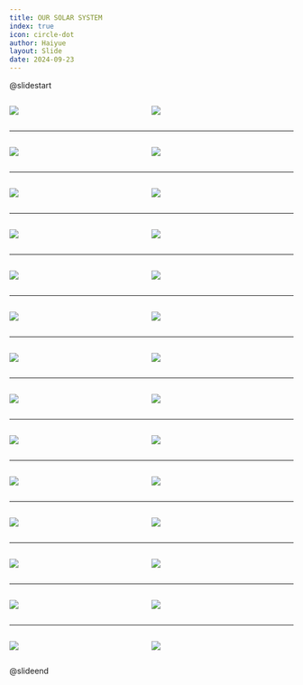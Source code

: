 ```yaml
---
title: OUR SOLAR SYSTEM
index: true
icon: circle-dot
author: Haiyue
layout: Slide
date: 2024-09-23
---
```

 
@slidestart

<div style="display:flex">
<div style="flex:1">

![](https://raw.githubusercontent.com/yclord/reading/refs/heads/master/english/Level-S/OUR%20SOLAR%20SYSTEM/001.webp)
</div>
<div style="flex:1">

![](https://raw.githubusercontent.com/yclord/reading/refs/heads/master/english/Level-S/OUR%20SOLAR%20SYSTEM/002.webp)
</div>
</div>

---

<div style="display:flex">
<div style="flex:1">

![](https://raw.githubusercontent.com/yclord/reading/refs/heads/master/english/Level-S/OUR%20SOLAR%20SYSTEM/003.webp)
</div>
<div style="flex:1">

![](https://raw.githubusercontent.com/yclord/reading/refs/heads/master/english/Level-S/OUR%20SOLAR%20SYSTEM/004.webp)
</div>
</div>

---

<div style="display:flex">
<div style="flex:1">

![](https://raw.githubusercontent.com/yclord/reading/refs/heads/master/english/Level-S/OUR%20SOLAR%20SYSTEM/005.webp)
</div>
<div style="flex:1">

![](https://raw.githubusercontent.com/yclord/reading/refs/heads/master/english/Level-S/OUR%20SOLAR%20SYSTEM/006.webp)
</div>
</div>

---

<div style="display:flex">
<div style="flex:1">

![](https://raw.githubusercontent.com/yclord/reading/refs/heads/master/english/Level-S/OUR%20SOLAR%20SYSTEM/007.webp)
</div>
<div style="flex:1">

![](https://raw.githubusercontent.com/yclord/reading/refs/heads/master/english/Level-S/OUR%20SOLAR%20SYSTEM/008.webp)
</div>
</div>

---

<div style="display:flex">
<div style="flex:1">

![](https://raw.githubusercontent.com/yclord/reading/refs/heads/master/english/Level-S/OUR%20SOLAR%20SYSTEM/009.webp)
</div>
<div style="flex:1">

![](https://raw.githubusercontent.com/yclord/reading/refs/heads/master/english/Level-S/OUR%20SOLAR%20SYSTEM/010.webp)
</div>
</div>

---

<div style="display:flex">
<div style="flex:1">

![](https://raw.githubusercontent.com/yclord/reading/refs/heads/master/english/Level-S/OUR%20SOLAR%20SYSTEM/011.webp)
</div>
<div style="flex:1">

![](https://raw.githubusercontent.com/yclord/reading/refs/heads/master/english/Level-S/OUR%20SOLAR%20SYSTEM/012.webp)
</div>
</div>

---

<div style="display:flex">
<div style="flex:1">

![](https://raw.githubusercontent.com/yclord/reading/refs/heads/master/english/Level-S/OUR%20SOLAR%20SYSTEM/013.webp)
</div>
<div style="flex:1">

![](https://raw.githubusercontent.com/yclord/reading/refs/heads/master/english/Level-S/OUR%20SOLAR%20SYSTEM/014.webp)
</div>
</div>

---

<div style="display:flex">
<div style="flex:1">

![](https://raw.githubusercontent.com/yclord/reading/refs/heads/master/english/Level-S/OUR%20SOLAR%20SYSTEM/015.webp)
</div>
<div style="flex:1">

![](https://raw.githubusercontent.com/yclord/reading/refs/heads/master/english/Level-S/OUR%20SOLAR%20SYSTEM/016.webp)
</div>
</div>

---

<div style="display:flex">
<div style="flex:1">

![](https://raw.githubusercontent.com/yclord/reading/refs/heads/master/english/Level-S/OUR%20SOLAR%20SYSTEM/017.webp)
</div>
<div style="flex:1">

![](https://raw.githubusercontent.com/yclord/reading/refs/heads/master/english/Level-S/OUR%20SOLAR%20SYSTEM/018.webp)
</div>
</div>

---

<div style="display:flex">
<div style="flex:1">

![](https://raw.githubusercontent.com/yclord/reading/refs/heads/master/english/Level-S/OUR%20SOLAR%20SYSTEM/019.webp)
</div>
<div style="flex:1">

![](https://raw.githubusercontent.com/yclord/reading/refs/heads/master/english/Level-S/OUR%20SOLAR%20SYSTEM/020.webp)
</div>
</div>

---

<div style="display:flex">
<div style="flex:1">

![](https://raw.githubusercontent.com/yclord/reading/refs/heads/master/english/Level-S/OUR%20SOLAR%20SYSTEM/021.webp)
</div>
<div style="flex:1">

![](https://raw.githubusercontent.com/yclord/reading/refs/heads/master/english/Level-S/OUR%20SOLAR%20SYSTEM/022.webp)
</div>
</div>

---

<div style="display:flex">
<div style="flex:1">

![](https://raw.githubusercontent.com/yclord/reading/refs/heads/master/english/Level-S/OUR%20SOLAR%20SYSTEM/023.webp)
</div>
<div style="flex:1">

![](https://raw.githubusercontent.com/yclord/reading/refs/heads/master/english/Level-S/OUR%20SOLAR%20SYSTEM/024.webp)
</div>
</div>

---

<div style="display:flex">
<div style="flex:1">

![](https://raw.githubusercontent.com/yclord/reading/refs/heads/master/english/Level-S/OUR%20SOLAR%20SYSTEM/025.webp)
</div>
<div style="flex:1">

![](https://raw.githubusercontent.com/yclord/reading/refs/heads/master/english/Level-S/OUR%20SOLAR%20SYSTEM/026.webp)
</div>
</div>

---

<div style="display:flex">
<div style="flex:1">

![](https://raw.githubusercontent.com/yclord/reading/refs/heads/master/english/Level-S/OUR%20SOLAR%20SYSTEM/027.webp)
</div>
<div style="flex:1">

![](https://raw.githubusercontent.com/yclord/reading/refs/heads/master/english/Level-S/OUR%20SOLAR%20SYSTEM/028.webp)
</div>
</div>

@slideend